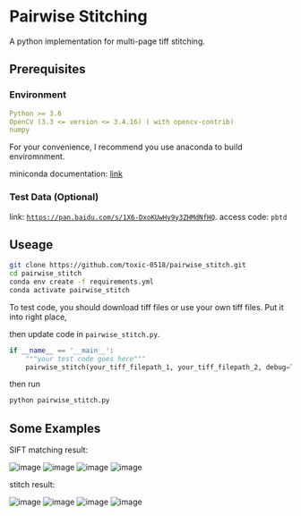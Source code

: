 # Pairwise Stitching
A python implementation for multi-page tiff stitching.

## Prerequisites

### Environment
```yaml
Python >= 3.6
OpenCV (3.3 <= version <= 3.4.16) ( with opencv-contrib)
numpy
```

For your convenience, I recommend you use anaconda to build enviromnment.

miniconda documentation: [link](https://docs.conda.io/en/latest/miniconda.html)

### Test Data (Optional)
link: [`https://pan.baidu.com/s/1X6-DxoKUwHy9y3ZHMdNfHQ`](https://pan.baidu.com/s/1X6-DxoKUwHy9y3ZHMdNfHQ).  access code: `pbtd` 

## Useage

```sh
git clone https://github.com/toxic-0518/pairwise_stitch.git
cd pairwise_stitch
conda env create -f requirements.yml
conda activate pairwise_stitch
```

To test code, you should download tiff files or use your own tiff files. Put it into right place,

then update code in `pairwise_stitch.py`.

```python
if __name__ == '__main__':
    """your test code goes here"""
    pairwise_stitch(your_tiff_filepath_1, your_tiff_filepath_2, debug=True)
```

then run
```bash
python pairwise_stitch.py
```


## Some Examples

SIFT matching result:

![image](https://github.com/toxic-0518/pairwise_stitch/blob/master/images/1.png)
![image](https://github.com/toxic-0518/pairwise_stitch/blob/master/images/2.png)
![image](https://github.com/toxic-0518/pairwise_stitch/blob/master/images/3.png)
![image](https://github.com/toxic-0518/pairwise_stitch/blob/master/images/4.png)

stitch result:

![image](https://github.com/toxic-0518/pairwise_stitch/blob/master/images/result_1.png)
![image](https://github.com/toxic-0518/pairwise_stitch/blob/master/images/result_2.png)
![image](https://github.com/toxic-0518/pairwise_stitch/blob/master/images/result_3.png)
![image](https://github.com/toxic-0518/pairwise_stitch/blob/master/images/result_4.png)



